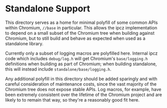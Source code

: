 Standalone Support
====

This directory serves as a home for minimal polyfill of some common APIs within
Chromium, `//base` in particular. This allows the ipcz implementation to depend
on a small subset of the Chromium tree when building against Chromium, but to
still build and behave as expected when used as a standalone library.

Currently only a subset of logging macros are polyfilled here. Internal ipcz
code which includes `debug/log.h` will get Chromium's `base/logging.h`
definitions when building as part of Chromium; when building standalone, this
will instead include `standalone/base/logging.h`.

Any additional polyfill in this directory should be added sparingly and with
careful consideration of maintenance costs, since the vast majority of the
Chromium tree does not expose stable APIs. Log macros, for example, have been
extremely consistent over the lifetime of the Chromium project and are likely to
to remain that way, so they're a reasonably good fit here.
